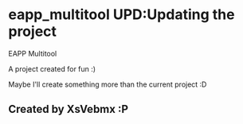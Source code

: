 # eapp_multitool UPD:Updating the project
EAPP Multitool 

A project created for fun :)

Maybe I'll create something more than the current project :D

## Created by XsVebmx :P
